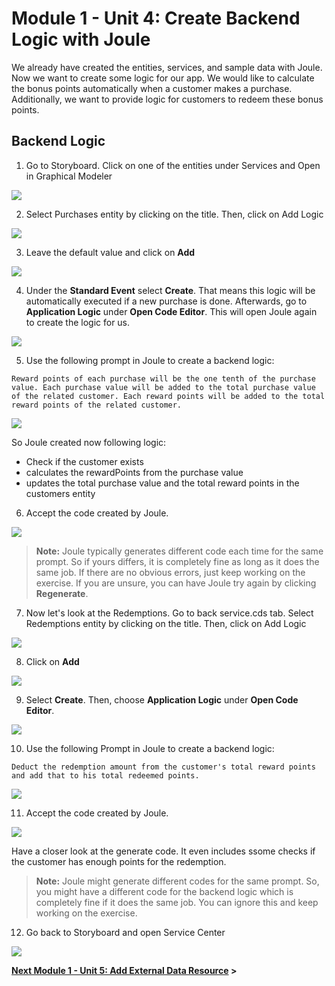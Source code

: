# Module 1 - Unit 4: Create Backend Logic with Joule  

We already have created the entities, services, and sample data with Joule. Now we want to create some logic for our app. We would like to calculate the bonus points automatically when a customer makes a purchase. Additionally, we want to provide logic for customers to redeem these bonus points.


## Backend Logic

1. Go to Storyboard. Click on one of the entities under Services and Open in Graphical Modeler

![](./Images/251-4_Screenshot_25.png)


2. Select Purchases entity by clicking on the title. Then, click on Add Logic

![](./Images/251-4_Screenshot_26.png)

3. Leave the default value and click on **Add**

![](./Images/251-4_Screenshot_27.png)

4. Under the **Standard Event** select **Create**. That means this logic will be automatically executed if a new purchase is done.
 Afterwards, go to **Application Logic** under **Open Code Editor**. This will open Joule again to create the logic for us.

![](./Images/251-4_Screenshot_28.png)

5. Use the following prompt in Joule to create a backend logic:

```code
Reward points of each purchase will be the one tenth of the purchase value. Each purchase value will be added to the total purchase value of the related customer. Each reward points will be added to the total reward points of the related customer.
```

![](./Images/251-4_Screenshot_29.png)

So Joule created now following logic:
 - Check if the customer exists
 - calculates the rewardPoints from the purchase value
 - updates the total purchase value and the total reward points in the customers entity

6. Accept the code created by Joule. 

![](./Images/251-4_Screenshot_30.png)


> **Note:**
> Joule typically generates different code each time for the same prompt. So if yours differs, it is completely fine as long as it does the same job. If there are no obvious errors, just keep working on the exercise. If you are unsure, you can have Joule try again by clicking **Regenerate**.  

7. Now let's look at the Redemptions. Go to back service.cds tab. Select Redemptions entity by clicking on the title. Then, click on Add Logic

![](./Images/251-4_Screenshot_31.png)

8. Click on **Add**

![](./Images/251-4_Screenshot_32.png)

9. Select **Create**. Then, choose **Application Logic** under **Open Code Editor**.

![](./Images/251-4_Screenshot_33.png)

10. Use the following Prompt in Joule to create a backend logic:

```code
Deduct the redemption amount from the customer's total reward points and add that to his total redeemed points.
```

![](./Images/251-4_Screenshot_34.png)

11. Accept the code created by Joule. 

![](./Images/251-4_Screenshot_35.png)

Have a closer look at the generate code. It even includes ssome checks if the customer has enough points for the redemption.


> **Note:**
> Joule might generate different codes for the same prompt. So, you might have a different code for the backend logic which is completely fine if it does the same job. You can ignore this and keep working on the exercise.  

12. Go back to Storyboard and open Service Center

![](./Images/251-4_Screenshot_36.png)


**[Next Module 1 - Unit 5: Add External Data Resource](./251-5_Add_External_Data_Resource.md) >**
